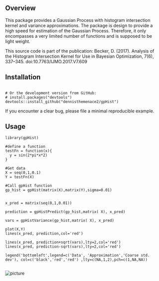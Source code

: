 ## Overview


This package provides a Gaussian Process with histogram intersection kernel and variance approximations.
The package is design to provide a high speed for estimation of the Gaussian Process. Therefore, it only encompasses a very limited number of functions and is supposed to be light weight.

This source code is part of the publication:
Becker, D. (2017). Analysis of the Histogram Intersection Kernel for Use in Bayesian Optimization, 7(6), 337–345. doi:10.7763/IJMO.2017.V7.609

## Installation

```{r, eval = FALSE}

# Or the development version from GitHub:
# install.packages("devtools")
devtools::install_github("dennisthemenace2/gpHist")
```

If you encounter a clear bug, please file a minimal reproducible example.

## Usage

```{r, message = FALSE}
library(gpHist)

#define a function
testFn = function(x){
  y = sin(2*pi*x*2) 
}

#Get data
X = seq(0,1,0.1)
Y = testFn(X)

#Call gpHist function
gp_hist = gpHist(matrix(X),matrix(Y),sigma=0.01)


x_pred = matrix(seq(0,1,0.01))

prediction = gpHistPredict(gp_hist,matrix( X), x_pred)

vars = gpHistVariance(gp_hist,matrix( X), x_pred)

plot(X,Y)
lines(x_pred, prediction,col='red')

lines(x_pred, prediction+sqrt(vars),lty=2,col='red')
lines(x_pred, prediction-sqrt(vars),lty=2,col='red')

legend('bottomleft',legend=c('Data', 'Approximation','Coarse std. dev'), col=c('black','red','red') ,lty=c(NA,1,2),pch=c(1,NA,NA))


```

![picture](https://github.com/dennisthemenace2/gpHist/tree/master/vignettes/gpPlot.png)

